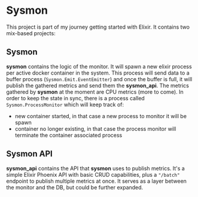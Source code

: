 # Sysmon

This project is part of my journey getting started with Elixir. It contains two mix-based projects:

## Sysmon

**sysmon** contains the logic of the monitor. It will spawn a new elixir process per active docker container in the system. This process will send data to a buffer process (`Sysmon.Emit.EventEmitter`) and once the buffer is full, it will publish the gathered metrics and send them the **sysmon_api**. The metrics gathered by **sysmon** at the moment are CPU metrics (more to come).
In order to keep the state in sync, there is a process called `Sysmon.ProcessMonitor` which will keep track of:
- new container started, in that case a new process to monitor it will be spawn
- container no longer existing, in that case the process monitor will terminate the container associated process

## Sysmon API

**sysmon_api** contains the API that **sysmon** uses to publish metrics. It's a simple Elixir Phoenix API with basic CRUD capabilities, plus a `"/batch"` endpoint to publish multiple metrics at once. It serves as a layer between the monitor and the DB, but could be further expanded.
